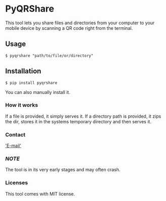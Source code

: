 # PyQRShare 
This tool lets you share files and directories from your computer to your mobile device by scanning a QR code right from the terminal.
## Usage
```$ pyqrshare "path/to/file/or/directory"```

## Installation
```$ pip install pyqrshare```

You can also manually install it.

### How it works
If a file is provided, it simply serves it. If a directory path is provided, it zips the dir, stores it in the systems temporary directory and then serves it.

### Contact
['E-mail'](mailto:mirimmad17@gmail.com)

### *NOTE*
The tool is in its very early stages and may often crash.

### Licenses
This tool comes with MIT license.
